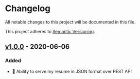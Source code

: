 # Changelog
All notable changes to this project will be documented in this file.

This project adheres to [Semantic Versioning](https://semver.org/spec/v2.0.0.html).

## [v1.0.0] - 2020-06-06
### Added
- :tada: Ability to serve my resume in JSON format over REST API

[v1.0.0]: https://github.com/cujarrett/glimpse/releases/tag/v0.1.0